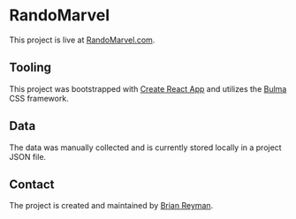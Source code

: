 # RandoMarvel

This project is live at [RandoMarvel.com](https://www.randomarvel.com/).

## Tooling

This project was bootstrapped with [Create React App](https://github.com/facebook/create-react-app) and utilizes the [Bulma](https://www.bulma.io) CSS framework.

## Data

The data was manually collected and is currently stored locally in a project JSON file.

## Contact

The project is created and maintained by [Brian Reyman](https://www.brianreyman.com/).